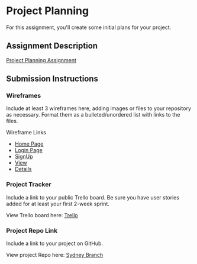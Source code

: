 # Project Planning
For this assignment, you'll create some initial plans for your project.

## Assignment Description
[Project Planning Assignment](https://education.launchcode.org/liftoff/modules/assignments/project-planning)

## Submission Instructions

### Wireframes

Include at least 3 wireframes here, adding images or files to your repository as necessary. Format them as a bulleted/unordered list with links to the files.

Wireframe Links
- [Home Page](P3-Project_Planning/home.png)
- [Login Page](P3-Project_Planning/login.png)
- [SignUp](P3-Project_Planning/signup.png)
- [View](P3-Project_Planning/view.png)
- [Details](P3-Project_Planning/details.png)


### Project Tracker

Include a link to your public Trello board. Be sure you have user stories added for at least your first 2-week sprint.

View Trello board here:  [Trello](https://trello.com/b/HVSVG5Nt/liftoff-group-april-2023)

### Project Repo Link

Include a link to your project on GitHub.

View project Repo  here:  [Sydney Branch](https://github.com/Apr-23-LC-LiftOff-STL/SummerCamp/tree/Sidney)
